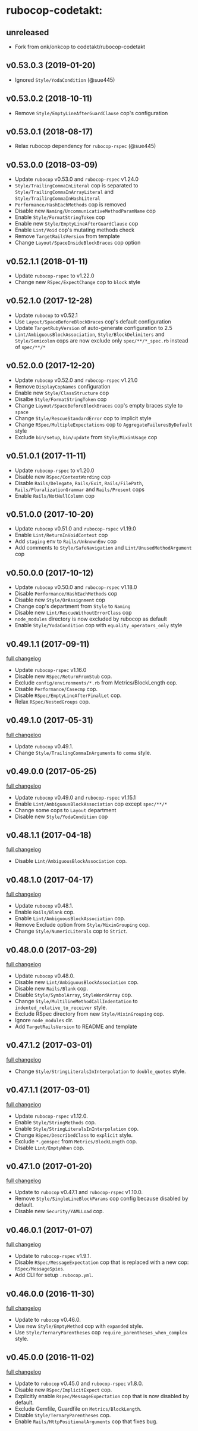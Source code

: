 # rubocop-codetakt:

## unreleased

* Fork from onk/onkcop to codetakt/rubocop-codetakt

## v0.53.0.3 (2019-01-20)

* Ignored `Style/YodaCondition` (@sue445)

## v0.53.0.2 (2018-10-11)

* Remove `Style/EmptyLineAfterGuardClause` cop's configuration

## v0.53.0.1 (2018-08-17)

* Relax rubocop dependency for `rubocop-rspec` (@sue445)

## v0.53.0.0 (2018-03-09)

* Update `rubocop` v0.53.0 and `rubocop-rspec` v1.24.0
* `Style/TrailingCommaInLiteral` cop is separated to `Style/TrailingCommaInArrayLiteral` and `Style/TrailingCommaInHashLiteral`
* `Performance/HashEachMethods` cop is removed
* Disable new `Naming/UncommunicativeMethodParamName` cop
* Enable `Style/FormatStringToken` cop
* Enable new `Style/EmptyLineAfterGuardClause` cop
* Enable `Lint/Void` cop's mutating methods check
* Remove `TargetRailsVersion` from template
* Change `Layout/SpaceInsideBlockBraces` cop option

## v0.52.1.1 (2018-01-11)

* Update `rubocop-rspec` to v1.22.0
* Change new `RSpec/ExpectChange` cop to `block` style


## v0.52.1.0 (2017-12-28)

* Update `rubocop` to v0.52.1
* Use `Layout/SpaceBeforeBlockBraces` cop's default configuration
* Update `TargetRubyVersion` of auto-generate configuration to 2.5
* `Lint/AmbiguousBlockAssociation`, `Style/BlockDelimiters` and
  `Style/Semicolon` cops are now exclude only `spec/**/*_spec.rb` instead of `spec/**/*`


## v0.52.0.0 (2017-12-20)

* Update `rubocop` v0.52.0 and `rubocop-rspec` v1.21.0
* Remove `DisplayCopNames` configuration
* Enable new `Style/ClassStructure` cop
* Disalbe `Style/FormatStringToken` cop
* Change `Layout/SpaceBeforeBlockBraces` cop's empty braces style to `space`
* Change `Style/RescueStandardError` cop to implicit style
* Change `RSpec/MultipleExpectations` cop to `AggregateFailuresByDefault` style
* Exclude `bin/setup`, `bin/update` from `Style/MixinUsage` cop


## v0.51.0.1 (2017-11-11)

* Update `rubocop-rspec` to v1.20.0
* Disable new `RSpec/ContextWording` cop
* Disable `Rails/Delegate`, `Rails/Exit`, `Rails/FilePath`,
  `Rails/PluralizationGrammar` and `Rails/Present` cops
* Enable `Rails/NotNullColumn` cop


## v0.51.0.0 (2017-10-20)

* Update `rubocop` v0.51.0 and `rubocop-rspec` v1.19.0
* Enable `Lint/ReturnInVoidContext` cop
* Add `staging` env to `Rails/UnknownEnv` cop
* Add comments to `Style/SafeNavigation` and `Lint/UnusedMethodArgument` cop


## v0.50.0.0 (2017-10-12)

* Update `rubocop` v0.50.0 and `rubocop-rspec` v1.18.0
* Disable `Performance/HashEachMethods` cop
* Disable new `Style/OrAssignment` cop
* Change cop's department from `Style` to `Naming`
* Disable new `Lint/RescueWithoutErrorClass` cop
* `node_modules` directory is now excluded by rubocop as default
* Enable `Style/YodaCondition` cop with `equality_operators_only` style


## v0.49.1.1 (2017-09-11)

[full changelog](https://github.com/onk/onkcop/compare/v0.49.1.0...v0.49.1.1)

* Update `rubocop-rspec` v1.16.0
* Disable new `RSpec/ReturnFromStub` cop.
* Exclude `config/environments/*.rb` from Metrics/BlockLength cop.
* Disable `Performance/Casecmp` cop.
* Disable `RSpec/EmptyLineAfterFinalLet` cop.
* Relax `RSpec/NestedGroups` cop.


## v0.49.1.0 (2017-05-31)

[full changelog](https://github.com/onk/onkcop/compare/v0.49.0.0...v0.49.1.0)

* Update `rubocop` v0.49.1.
* Change `Style/TrailingCommaInArguments` to `comma` style.


## v0.49.0.0 (2017-05-25)

[full changelog](https://github.com/onk/onkcop/compare/v0.48.1.1...v0.49.0.0)

* Update `rubocop` v0.49.0 and `rubocop-rspec` v1.15.1
* Enable `Lint/AmbiguousBlockAssociation` cop except `spec/**/*`
* Change some cops to `Layout` department
* Disable new `Style/YodaCondition` cop


## v0.48.1.1 (2017-04-18)

[full changelog](https://github.com/onk/onkcop/compare/v0.48.1.0...v0.48.1.1)

* Disable `Lint/AmbiguousBlockAssociation` cop.


## v0.48.1.0 (2017-04-17)

[full changelog](https://github.com/onk/onkcop/compare/v0.48.0.0...v0.48.1.0)

* Update `rubocop` v0.48.1.
* Enable `Rails/Blank` cop.
* Enable `Lint/AmbiguousBlockAssociation` cop.
* Remove Exclude option from `Style/MixinGrouping` cop.
* Change `Style/NumericLiterals` cop to `Strict`.


## v0.48.0.0 (2017-03-29)

[full changelog](https://github.com/onk/onkcop/compare/v0.47.1.2...v0.48.0.0)

* Update `rubocop` v0.48.0.
* Disable new `Lint/AmbiguousBlockAssociation` cop.
* Disable new `Rails/Blank` cop.
* Disable `Style/SymbolArray`, `StyleWordArray` cop.
* Change `Style/MultilineMethodCallIndentation` to `indented_relative_to_receiver` style.
* Exclude RSpec directory from new `Style/MixinGrouping` cop.
* Ignore `node_modules` dir.
* Add `TargetRailsVersion` to README and template


## v0.47.1.2 (2017-03-01)

[full changelog](https://github.com/onk/onkcop/compare/v0.47.1.1...v0.47.1.2)

* Change `Style/StringLiteralsInInterpolation` to `double_quotes` style.


## v0.47.1.1 (2017-03-01)

[full changelog](https://github.com/onk/onkcop/compare/v0.47.1.0...v0.47.1.1)

* Update `rubocop-rspec` v1.12.0.
* Enable `Style/StringMethods` cop.
* Enable `Style/StringLiteralsInInterpolation` cop.
* Change `RSpec/DescribedClass` to `explicit` style.
* Exclude `*.gemspec` from `Metrics/BlockLength` cop.
* Disable `Lint/EmptyWhen` cop.


## v0.47.1.0 (2017-01-20)

[full changelog](https://github.com/onk/onkcop/compare/v0.46.0.1...v0.47.1.0)

* Update to `rubocop` v0.47.1 and `rubocop-rspec` v1.10.0.
* Remove `Style/SingleLineBlockParams` cop config because disabled by default.
* Disable new `Security/YAMLLoad` cop.


## v0.46.0.1 (2017-01-07)

[full changelog](https://github.com/onk/onkcop/compare/v0.46.0.0...v0.46.0.1)

* Update to `rubocop-rspec` v1.9.1.
* Disable `RSpec/MessageExpectation` cop that is replaced with a new cop: `RSpec/MessageSpies`.
* Add CLI for setup `.rubocop.yml`.


## v0.46.0.0 (2016-11-30)

[full changelog](https://github.com/onk/onkcop/compare/v0.45.0.0...v0.46.0.0)

* Update to `rubocop` v0.46.0.
* Use new `Style/EmptyMethod` cop with `expanded` style.
* Use `Style/TernaryParentheses` cop `require_parentheses_when_complex` style.


## v0.45.0.0 (2016-11-02)
[full changelog](https://github.com/onk/onkcop/compare/v0.44.1.1...v0.45.0.0)

* Update to `rubocop` v0.45.0 and `rubocop-rspec` v1.8.0.
* Disable new `RSpec/ImplicitExpect` cop.
* Explicitly enable `Rspec/MessageExpectation` cop that is now disabled by default.
* Exclude Gemfile, Guardfile on `Metrics/BlockLength`.
* Disable `Style/TernaryParentheses` cop.
* Enable `Rails/HttpPositionalArguments` cop that fixes bug.
